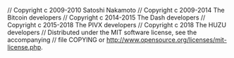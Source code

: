 // Copyright c 2009-2010 Satoshi Nakamoto
// Copyright c 2009-2014 The Bitcoin developers
// Copyright c 2014-2015 The Dash developers
// Copyright c 2015-2018 The PIVX developers
// Copyright c 2018 The HUZU developers
// Distributed under the MIT software license, see the accompanying
// file COPYING or http://www.opensource.org/licenses/mit-license.php.

